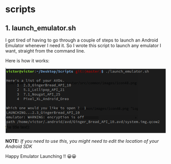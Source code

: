 # scripts

## 1. launch_emulator.sh
I got tired of having to go through a couple of steps to launch an Android Emulator whenever I need it.
So I wrote this script to launch any emulator I want, straight from the command line.

Here is how it works:

![launch_emulator.png demo](resources/launch_emulator.png)

**NOTE:** *If you need to use this, you might need to edit the location of your Android SDK*


Happy Emulator Launching !!  😀😀



